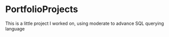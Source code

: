 # PortfolioProjects
This is a little project I worked on, using moderate to advance SQL querying language 
